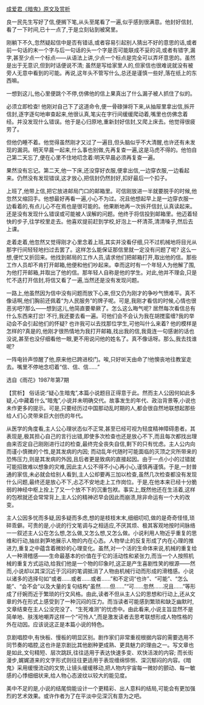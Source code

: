 [成爱君《暗鬼》原文及赏析](https://www.vrrw.net/wx/15177.html)

良一民先生写好了信,便搁下笔,从头至尾看了一遍,似乎感到很满意。他封好信封,看了一下时间,已十一点了,于是立刻钻到被窝里。

刚躺下不久,忽然疑起信中是否有错话,或者容易引起别人猜出不好的意思的话,或者前一句话的末一个字与后一句话的头一个字是否可能联成不妥的词,或者有错字,漏字,甚至少点一个标点——从语法上讲,少点一个标点是完全可以弄坏意思的。虽然是出于无意识,但到时话便说不清; 虽然是写给家里人的,但家信也很难说就没有被旁人无意中看到的可能。再说,这年头不管写什么,总还是谨慎一些好,落在纸上的东西嘛。

一想到这儿,他心里便跳个不停,仿佛他的信上果真出了什么漏子被人抓住了似的。

必须立即检查! 他刚对自己下了这道命令,便一骨碌弹将下来,从抽屉里拿出信,拆开信封,逐字逐句地审查起来,他很认真,笔尖在字行间缓缓爬动着,嘴里也仿佛念着经。并没发现什么错误。他于是心归原地,重新封好信封,又爬上床去。他觉得很疲劳了。

但他仍睡不着。他觉得虽然刚才又过了一遍目,但头脑似乎不大清醒,也许还有未发现的漏洞。明天早晨一起来,什么事也别做,先再复查一遍,这是马虎不得的。他怕自己第二天忘了,便在心里不住地叨念着:明天早晨必须再复查一遍。

果然没有忘记。第二天,他一下床,还没穿好衣服,便拿出信,一边穿衣服,一边看起来。仍然没有发现错误,这才放心,把信封仍然封好,扣好最后一个扣子。

上班了,他带上信,把它放进邮局门口的邮箱里。可信刚放进一半就要脱手的时候,他忽然又缩回手。他想最好再看一遍,小心不为过。况且他想起早上是一边穿衣服一边看着的,有点儿心不在焉也是很可能的。他果断地再一次拆开信封,认真读起来。还是没有发现什么错误或可能被人误解的问题。他终于将信投到邮箱里。他迈着轻快的步子,往学校里走去。他喜欢提前赶到学校,好泡上一杯清茶,清清嗓子,然后去上课。

走着走着,他忽然又觉得刚才心里念着上班,其实并没看仔细,只不过机械地将目光从那字行间轻轻地扫过去罢了。这样怎么能保证那信里就一定没有问题了呢? 这么一想,便忙又折回来。他找到邮局的工作人员,请求他们把邮箱打开,取出他的信。那些工作人员却不肯打开邮箱,他便和他们吵起来。幸而这时有一个年轻人为他解了围,为他打开邮箱,并取出了他的信。那年轻人自称是他的学生。对此,他并不理会,只是忙不迭打开信封,将信又看了一遍,当然还是没有发现问题。

一路上,他虽然因为信中没有问题而放下心来,但又仍为刚才的争吵气愤难平。真不像话啊,他们胸前还佩着“为人民服务”的牌子呢。可是,我刚才看信的时候,心情也很恶劣吧?那么——想到这儿,他简直要晕厥了。怎么这么晦气呢? 居然每次看信总有什么东西来打岔! 不行,我还要去看一遍。可他们会不会认为我在胡搅蛮缠?我的举动会不会引起他们的怀疑? 也许我可以去找那位学生,可他叫什么来着? 他的模样是怎样的?真是的,他刚才很热情地为我打开邮箱,找出我的信,我竟连一句感谢的话也没说,甚至也没仔细看他一眼,更不用说问他的姓名了。真不像话呀。那么,我去找谁呢?

一阵电铃声惊醒了他,原来他已跨进校门。唉,只好听天由命了!他懊丧地往教室走去。嘴里不停地念叨着“信、信、信……”

选自《雨花》1987年第7期



【赏析】 俗话说:“疑心生暗鬼”,本篇小说题目正得意于此。然而主人公因何如此多疑,心中藏着什么“暗鬼”,小说并未明确交代。故事发生的年代、政治背景等,小说也未作更多的提示。可是,只要经历过中国那动乱时期的人,都会很自然地联想起那些给人们心灵带来巨大创伤的年代。

从医学的角度看,主人公心理状态似不正常,甚至已经可视为轻度精神障碍患者。其表现是,极其担心自己的言行出错,即使多次检查也还是放心不下,而且每次都找出理由来否定自己刚刚进行过的检查,最终完全丧失自信,剩下的只有忧虑。主人公内向而谨小慎微的个性,是其发病的内因; 而动乱年代随时可能面临的灭顶之灾所带来的恐怖压力,则是其发病的外因,且后者更是致病的直接起因。由于一点小小的过错就可能招致难以想象的灾难,因此主人公不得不小心再小心,谨慎再谨慎。于是,一封普通的家信,未必就会给别人看到,主人公却要再三加以检查,虽然几次检查都没有发现什么问题,最终还是放心不下,忐忑不安地走上工作岗位。于是,在他本来已经十分脆弱的神经中枢上拴上了又一个放不下的沉重包袱。事实上,既然他还在生活着,这样的包袱就还会常常背上,主人公的精神迟早会因此而崩溃,除非命运有一个大的改变。

主人公因多忧而多疑,因多疑而多虑,想的是枝枝末末,细细叨叨,做的是奇奇怪怪,琐碎乖僻。可贵的是,小说的行文笔调与之相适应,不厌其烦、极其客观地按时间脉络一一叙述主人公在怎么想,怎么做,又怎么想,又怎么做。小说利用人物近乎重复的思维和行动,抽丝剥笋地展示人物的内在心态。人物举止的反复形成了内在心理的推进力,重复之中蕴含着微妙的心理变化。虽然,对一个活的生命体来说,机械的重复给人一种滑稽感——生命最基本的价值在于它的活动性和紧张力,而当一个人按照机械的重复方式运动,给我们他是一个物的印象时,这正是产生喜剧性笑的根源——然而,小说却以其深沉近于沉闷的笔调抵消了人物由机械行动而形成的滑稽感。小说以诸多的选择句如“或者……或者……或者……”和不定词“也许”、“可能”、“怎么能”、“会不会”以及大量的复句结构“虽然……但……”“可……忽然……况且……”等形成了纡婉而近于繁琐的行文风格。由此,读者不但从主人公的思想和行动上,还从文章的外在形式上感受到了一种沉闷的压力。而当读者可能感到繁琐和缺乏幽默时,文章结束在主人公没完没了、“生死难测”的忧虑中。由此看来,小说主旨显然不是简单地、肤浅地嘲弄这样一个“可怜人”,而是激发读者去思考联想形成人物性格的外在动因。应该说这正是本篇小说的特色。

京剧唱腔中,有快板、慢板的明显区别。剧作家们非常重视根据内容的需要选用不同节奏的唱腔,这也许是京剧比其他剧种更成熟、更具魅力的理由之一。写文章也是如此,文句精短、层次跳跃,往往适用于表达快速多变、欢快活泼的内容; 而长街漫步,娓娓道来的文字形式则往往更适用于表现缠绵悱恻、深沉郁闷的内容。《暗鬼》采用缓慢流动的文势,让镜头缓缓移动,把人物内宇宙每一微妙的颤动、每一敏感的心悸细细状来,给人物心态波纹以较大的能见度。

美中不足的是,小说的结尾倘能设计一个更精彩、出人意料的结局,可能会有更加强烈的艺术效果。或许作者为了在平淡中见深沉有意为之吧。

